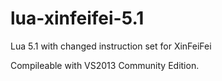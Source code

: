 # lua-xinfeifei-5.1
Lua 5.1 with changed instruction set for XinFeiFei

Compileable with VS2013 Community Edition.
